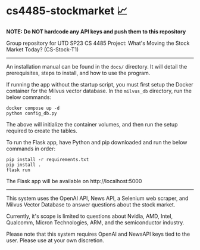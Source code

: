 # cs4485-stockmarket 📈
**NOTE: Do NOT hardcode any API keys and push them to this repository**

Group repository for UTD SP23 CS 4485 Project: What's Moving the Stock Market Today? (CS-Stock-T1)

---
An installation manual can be found in the `docs/` directory. It will detail the prerequisites, steps to install, and how to use the program.


If running the app without the startup script, you must first setup the Docker container for the Milvus vector database.
In the `milvus_db` directory, run the below commands:
```
docker compose up -d
python config_db.py
```
The above will initialize the container volumes, and then run the setup required to create the tables.

To run the Flask app, have Python and pip downloaded and run the below commands in order:
```
pip install -r requirements.txt
pip install .
flask run
```
The Flask app will be available on http://localhost:5000

---
This system uses the OpenAI API, News API, a Selenium web scraper, and Milvus Vector Database to answer questions about the stock market.

Currently, it's scope is limited to questions about Nvidia, AMD, Intel, Qualcomm, Micron Technologies, ARM, and the semiconductor industry.

Please note that this system requires OpenAI and NewsAPI keys tied to the user. Please use at your own discretion.
